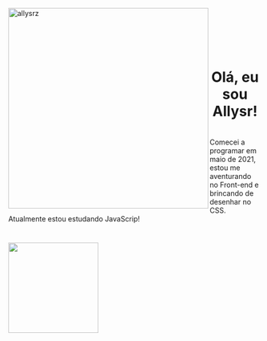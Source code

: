 

<div style="display: inline_block"><br>
   <img align="left" height="400em"  alt="allysrz" src="https://s6.gifyu.com/images/pixil-gif-drawing33a2dc19fe4d9bc5.gif">
</div>

<br><br><br><br>
<h1><center> Olá, eu sou Allysr!</center></h1>
<br> Comecei a programar em maio de 2021, estou me aventurando no Front-end e brincando de desenhar no CSS. Atualmente estou estudando JavaScrip!

 <div>
  <h1></h1>
  <a href="https://github.com/allysr">
  <img  height="180em" src="https://github-readme-stats.vercel.app/api/top-langs/?username=allysr&layout=compact&langs_count=16&theme=dracula"/>
</div>

  
